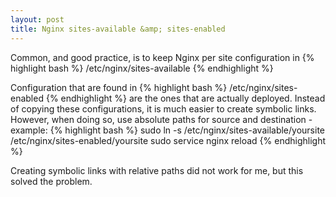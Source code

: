 ```yaml
---
layout: post
title: Nginx sites-available &amp; sites-enabled
---
```


Common, and good practice, is to keep Nginx per site configuration in
{% highlight bash %}
/etc/nginx/sites-available
{% endhighlight %}

Configuration that are found in 
{% highlight bash %}
/etc/nginx/sites-enabled
{% endhighlight %}
are the ones that are actually deployed. Instead of copying these configurations, it is much easier to create symbolic links. However, when doing so, use absolute paths for source and destination - example:
{% highlight bash %}
sudo ln -s /etc/nginx/sites-available/yoursite /etc/nginx/sites-enabled/yoursite
sudo service nginx reload
{% endhighlight %}

Creating symbolic links with relative paths did not work for me, but this solved the problem.